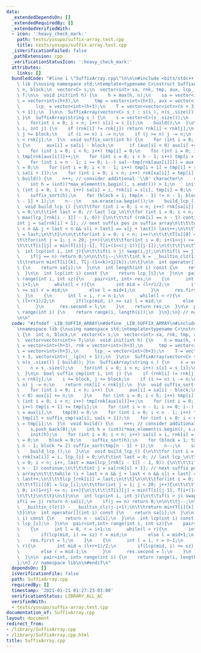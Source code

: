 ```yaml
---
data:
  _extendedDependsOn: []
  _extendedRequiredBy: []
  _extendedVerifiedWith:
  - icon: ':heavy_check_mark:'
    path: tests/yosupo/suffix-array.test.cpp
    title: tests/yosupo/suffix-array.test.cpp
  _isVerificationFailed: false
  _pathExtension: cpp
  _verificationStatusIcon: ':heavy_check_mark:'
  attributes:
    links: []
  bundledCode: "#line 1 \"SuffixArray.cpp\"\n\n\n#include <bits/stdc++.h>\n\nnamespace\
    \ lib {\nusing namespace std;\ntemplate<typename C>\nstruct SuffixArray {\n  int\
    \ n, block;\n  vector<C> s;\n  vector<int> sa, rnk, tmp, aux, lcp_;\n  vector<vector<int>>\
    \ T;\n\n  void init(int h) {\n    h = max(h, n);\n    sa = vector<int>(h+3), rnk\
    \ = vector<int>(h+3),\n      tmp = vector<int>(h+3), aux = vector<int>(h+3),\n\
    \      lcp_ = vector<int>(h+3);\n    T = vector<vector<int>>(n + 3, vector<int>(__lg(n)\
    \ + 1));\n  }\n\n  SuffixArray(vector<C> s_) : s(s_), n(s_.size()) { build();\
    \ }\n  SuffixArray(string s_) {\n    s = vector<C>(s_.size());\n    n = s_.size();\n\
    \    for(int i = 0; i < n; i++) s[i] = s_[i];\n    build();\n  }\n\n  bool suffix_cmp(int\
    \ i, int j) {\n    if (rnk[i] != rnk[j]) return rnk[i] < rnk[j];\n    i += block,\
    \ j += block;\n    if (i >= n) i -= n;\n    if (j >= n) j -= n;\n    return rnk[i]\
    \ < rnk[j];\n  }\n  void suffix_sort(int h) {\n    for (int i = 0; i < n; i++)\
    \ {\n      aux[i] = sa[i] - block;\n      if (aux[i] < 0) aux[i] += n;\n    }\n\
    \    for (int i = 0; i < h; i++) tmp[i] = 0;\n    for (int i = 0; i < n; i++)\
    \ tmp[rnk[aux[i]]]++;\n    for (int i = 0; i < h - 1; i++) tmp[i + 1] += tmp[i];\n\
    \    for (int i = n - 1; i >= 0; i--) sa[--tmp[rnk[aux[i]]]] = aux[i];\n    tmp[0]\
    \ = 0;\n    for (int i = 0; i < n - 1; i++) tmp[i + 1] = tmp[i] + suffix_cmp(sa[i],\
    \ sa[i + 1]);\n    for (int i = 0; i < n; i++) rnk[sa[i]] = tmp[i];\n  }\n  void\
    \ build() {\n    n++; // consider additional '\\0' character\n    s.push_back(0);\n\
    \    int h = (int)(*max_element(s.begin(), s.end())) + 1;\n    init(h);\n    for\
    \ (int i = 0; i < n; i++) sa[i] = i, rnk[i] = s[i], tmp[i] = 0;\n    block = 0;\n\
    \    suffix_sort(h);\n    for (block = 1; tmp[n - 1] != n - 1; block *= 2) suffix_sort(tmp[n\
    \ - 1] + 1);\n    n--;\n    sa.erase(sa.begin());\n    build_lcp_();\n  }\n\n\
    \  void build_lcp_() {\n\t\tfor (int i = 0; i < n; i++) rnk[sa[i]] = i, lcp_[i]\
    \ = 0;\n\t\tint last = 0; // last lcp_\n\t\tfor (int i = 0; i < n; i++, last =\
    \ max(lcp_[rnk[i - 1]] - 1, 0)) {\n\t\t\tif (rnk[i] == n - 1) continue;\n\t\t\t\
    int j = sa[rnk[i] + 1]; // next suffix pos in suffix array\n\t\t\twhile (i + last\
    \ < n && j + last < n && s[i + last] == s[j + last]) last++;\n\t\t\tlcp_[rnk[i]]\
    \ = last;\n\t\t}\n\n\t\tfor(int i = 0; i < n; i++)\n\t\t\tT[i][0] = lcp_[i];\n\
    \t\tfor(int j = 1; j < 20; j++){\n\t\t\tfor(int i = 0; i+(1<<j) <= n; i++){\n\t\
    \t\t\tT[i][j] = min(T[i][j-1], T[i+(1<<(j-1))][j-1]);\n\t\t\t}\n\t\t}\n\t}\n\n\
    \  int lcp(int i, int j){\n\t\tif(i > j) swap(i,j);\n\t\tif(i == j) return n-sa[i];\n\
    \    if(j == n) return 0;\n\n\t\tj--;\n\t\tint k = __builtin_clz(1) - __builtin_clz(j-i+1);\n\
    \t\treturn min(T[i][k], T[j-(1<<k)+1][k]);\n\t}\n\n  int operator[](int i) const\
    \ {\n    return sa[i];\n  }\n\n  int length(int i) const {\n    return n - sa[i];\n\
    \  }\n\n  int lcp(int i) const {\n    return lcp_[i];\n  }\n\n  pair<int,int>\
    \ range(int i, int sz){\n    pair<int, int> res;\n    {\n      int l = 0, r =\
    \ i+1;\n      while(l < r){\n        int mid = (l+r)/2;\n        if(lcp(mid, i)\
    \ >= sz) r = mid;\n        else l = mid+1;\n      }\n      res.first = l;\n  \
    \  }\n    {\n      int l = i, r = n-1;\n      while(l < r){\n        int mid =\
    \ (l+r+1)/2;\n        if(lcp(mid, i) >= sz) l = mid;\n        else r = mid-1;\n\
    \      }\n      res.second = l;\n    }\n    return res;\n  }\n\n  pair<int, int>\
    \ range(int i) {\n    return range(i, length(i));\n  }\n};\n} // namespace lib\n\
    \n\n"
  code: "#ifndef _LIB_SUFFIX_ARRAY\n#define _LIB_SUFFIX_ARRAY\n#include <bits/stdc++.h>\n\
    \nnamespace lib {\nusing namespace std;\ntemplate<typename C>\nstruct SuffixArray\
    \ {\n  int n, block;\n  vector<C> s;\n  vector<int> sa, rnk, tmp, aux, lcp_;\n\
    \  vector<vector<int>> T;\n\n  void init(int h) {\n    h = max(h, n);\n    sa\
    \ = vector<int>(h+3), rnk = vector<int>(h+3),\n      tmp = vector<int>(h+3), aux\
    \ = vector<int>(h+3),\n      lcp_ = vector<int>(h+3);\n    T = vector<vector<int>>(n\
    \ + 3, vector<int>(__lg(n) + 1));\n  }\n\n  SuffixArray(vector<C> s_) : s(s_),\
    \ n(s_.size()) { build(); }\n  SuffixArray(string s_) {\n    s = vector<C>(s_.size());\n\
    \    n = s_.size();\n    for(int i = 0; i < n; i++) s[i] = s_[i];\n    build();\n\
    \  }\n\n  bool suffix_cmp(int i, int j) {\n    if (rnk[i] != rnk[j]) return rnk[i]\
    \ < rnk[j];\n    i += block, j += block;\n    if (i >= n) i -= n;\n    if (j >=\
    \ n) j -= n;\n    return rnk[i] < rnk[j];\n  }\n  void suffix_sort(int h) {\n\
    \    for (int i = 0; i < n; i++) {\n      aux[i] = sa[i] - block;\n      if (aux[i]\
    \ < 0) aux[i] += n;\n    }\n    for (int i = 0; i < h; i++) tmp[i] = 0;\n    for\
    \ (int i = 0; i < n; i++) tmp[rnk[aux[i]]]++;\n    for (int i = 0; i < h - 1;\
    \ i++) tmp[i + 1] += tmp[i];\n    for (int i = n - 1; i >= 0; i--) sa[--tmp[rnk[aux[i]]]]\
    \ = aux[i];\n    tmp[0] = 0;\n    for (int i = 0; i < n - 1; i++) tmp[i + 1] =\
    \ tmp[i] + suffix_cmp(sa[i], sa[i + 1]);\n    for (int i = 0; i < n; i++) rnk[sa[i]]\
    \ = tmp[i];\n  }\n  void build() {\n    n++; // consider additional '\\0' character\n\
    \    s.push_back(0);\n    int h = (int)(*max_element(s.begin(), s.end())) + 1;\n\
    \    init(h);\n    for (int i = 0; i < n; i++) sa[i] = i, rnk[i] = s[i], tmp[i]\
    \ = 0;\n    block = 0;\n    suffix_sort(h);\n    for (block = 1; tmp[n - 1] !=\
    \ n - 1; block *= 2) suffix_sort(tmp[n - 1] + 1);\n    n--;\n    sa.erase(sa.begin());\n\
    \    build_lcp_();\n  }\n\n  void build_lcp_() {\n\t\tfor (int i = 0; i < n; i++)\
    \ rnk[sa[i]] = i, lcp_[i] = 0;\n\t\tint last = 0; // last lcp_\n\t\tfor (int i\
    \ = 0; i < n; i++, last = max(lcp_[rnk[i - 1]] - 1, 0)) {\n\t\t\tif (rnk[i] ==\
    \ n - 1) continue;\n\t\t\tint j = sa[rnk[i] + 1]; // next suffix pos in suffix\
    \ array\n\t\t\twhile (i + last < n && j + last < n && s[i + last] == s[j + last])\
    \ last++;\n\t\t\tlcp_[rnk[i]] = last;\n\t\t}\n\n\t\tfor(int i = 0; i < n; i++)\n\
    \t\t\tT[i][0] = lcp_[i];\n\t\tfor(int j = 1; j < 20; j++){\n\t\t\tfor(int i =\
    \ 0; i+(1<<j) <= n; i++){\n\t\t\t\tT[i][j] = min(T[i][j-1], T[i+(1<<(j-1))][j-1]);\n\
    \t\t\t}\n\t\t}\n\t}\n\n  int lcp(int i, int j){\n\t\tif(i > j) swap(i,j);\n\t\t\
    if(i == j) return n-sa[i];\n    if(j == n) return 0;\n\n\t\tj--;\n\t\tint k =\
    \ __builtin_clz(1) - __builtin_clz(j-i+1);\n\t\treturn min(T[i][k], T[j-(1<<k)+1][k]);\n\
    \t}\n\n  int operator[](int i) const {\n    return sa[i];\n  }\n\n  int length(int\
    \ i) const {\n    return n - sa[i];\n  }\n\n  int lcp(int i) const {\n    return\
    \ lcp_[i];\n  }\n\n  pair<int,int> range(int i, int sz){\n    pair<int, int> res;\n\
    \    {\n      int l = 0, r = i+1;\n      while(l < r){\n        int mid = (l+r)/2;\n\
    \        if(lcp(mid, i) >= sz) r = mid;\n        else l = mid+1;\n      }\n  \
    \    res.first = l;\n    }\n    {\n      int l = i, r = n-1;\n      while(l <\
    \ r){\n        int mid = (l+r+1)/2;\n        if(lcp(mid, i) >= sz) l = mid;\n\
    \        else r = mid-1;\n      }\n      res.second = l;\n    }\n    return res;\n\
    \  }\n\n  pair<int, int> range(int i) {\n    return range(i, length(i));\n  }\n\
    };\n} // namespace lib\n\n#endif\n"
  dependsOn: []
  isVerificationFile: false
  path: SuffixArray.cpp
  requiredBy: []
  timestamp: '2021-01-21 01:27:23-03:00'
  verificationStatus: LIBRARY_ALL_AC
  verifiedWith:
  - tests/yosupo/suffix-array.test.cpp
documentation_of: SuffixArray.cpp
layout: document
redirect_from:
- /library/SuffixArray.cpp
- /library/SuffixArray.cpp.html
title: SuffixArray.cpp
---
```

